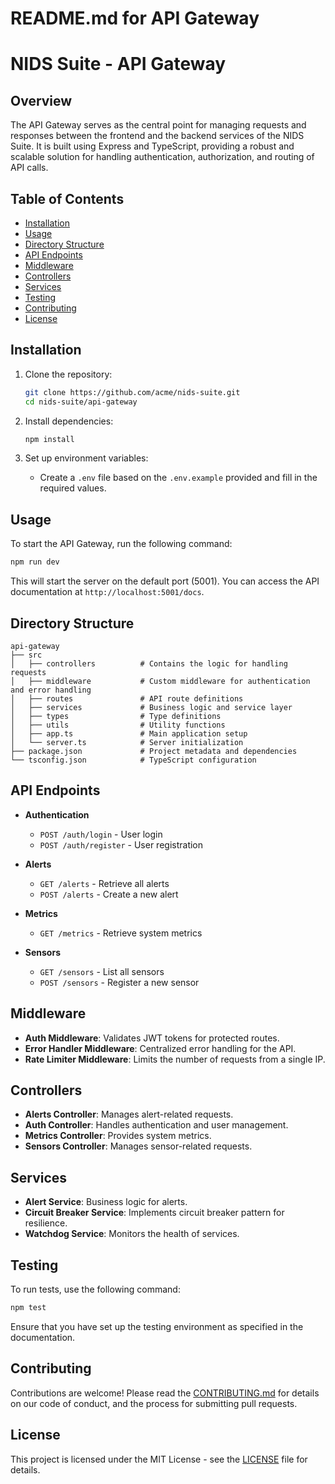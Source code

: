 # README.md for API Gateway

# NIDS Suite - API Gateway

## Overview

The API Gateway serves as the central point for managing requests and responses between the frontend and the backend services of the NIDS Suite. It is built using Express and TypeScript, providing a robust and scalable solution for handling authentication, authorization, and routing of API calls.

## Table of Contents

- [Installation](#installation)
- [Usage](#usage)
- [Directory Structure](#directory-structure)
- [API Endpoints](#api-endpoints)
- [Middleware](#middleware)
- [Controllers](#controllers)
- [Services](#services)
- [Testing](#testing)
- [Contributing](#contributing)
- [License](#license)

## Installation

1. Clone the repository:
   ```bash
   git clone https://github.com/acme/nids-suite.git
   cd nids-suite/api-gateway
   ```

2. Install dependencies:
   ```bash
   npm install
   ```

3. Set up environment variables:
   - Create a `.env` file based on the `.env.example` provided and fill in the required values.

## Usage

To start the API Gateway, run the following command:

```bash
npm run dev
```

This will start the server on the default port (5001). You can access the API documentation at `http://localhost:5001/docs`.

## Directory Structure

```
api-gateway
├── src
│   ├── controllers          # Contains the logic for handling requests
│   ├── middleware           # Custom middleware for authentication and error handling
│   ├── routes               # API route definitions
│   ├── services             # Business logic and service layer
│   ├── types                # Type definitions
│   ├── utils                # Utility functions
│   ├── app.ts               # Main application setup
│   └── server.ts            # Server initialization
├── package.json             # Project metadata and dependencies
└── tsconfig.json            # TypeScript configuration
```

## API Endpoints

- **Authentication**
  - `POST /auth/login` - User login
  - `POST /auth/register` - User registration

- **Alerts**
  - `GET /alerts` - Retrieve all alerts
  - `POST /alerts` - Create a new alert

- **Metrics**
  - `GET /metrics` - Retrieve system metrics

- **Sensors**
  - `GET /sensors` - List all sensors
  - `POST /sensors` - Register a new sensor

## Middleware

- **Auth Middleware**: Validates JWT tokens for protected routes.
- **Error Handler Middleware**: Centralized error handling for the API.
- **Rate Limiter Middleware**: Limits the number of requests from a single IP.

## Controllers

- **Alerts Controller**: Manages alert-related requests.
- **Auth Controller**: Handles authentication and user management.
- **Metrics Controller**: Provides system metrics.
- **Sensors Controller**: Manages sensor-related requests.

## Services

- **Alert Service**: Business logic for alerts.
- **Circuit Breaker Service**: Implements circuit breaker pattern for resilience.
- **Watchdog Service**: Monitors the health of services.

## Testing

To run tests, use the following command:

```bash
npm test
```

Ensure that you have set up the testing environment as specified in the documentation.

## Contributing

Contributions are welcome! Please read the [CONTRIBUTING.md](../CONTRIBUTING.md) for details on our code of conduct, and the process for submitting pull requests.

## License

This project is licensed under the MIT License - see the [LICENSE](../LICENSE) file for details.